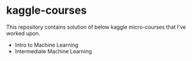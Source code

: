 # kaggle-courses

This repository contains solution of below kaggle micro-courses that I've worked upon.

- Intro to Machine Learning
- Intermediate Machine Learning
